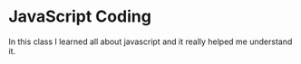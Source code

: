 # JavaScript Coding
In this class I learned all about javascript and it really helped me understand it.